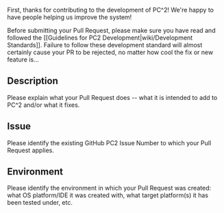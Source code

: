 First, thanks for contributing to the development of PC^2!  We're happy to have people helping us improve the system!

Before submitting your Pull Request, please make sure you have read and followed the [[Guidelines for PC2 Development|wiki/Development Standards]]. Failure to follow these development standard will almost certainly cause your PR to be rejected, no matter how cool the fix or new feature is...

## Description
Please explain what your Pull Request does -- what it is intended to add to PC^2 and/or what it fixes.

## Issue
Please identify the existing GitHub PC2 Issue Number to which your Pull Request applies.

## Environment
Please identify the environment in which your Pull Request was created:  what OS platform/IDE it was created with, what target platform(s) it has been tested under, etc.